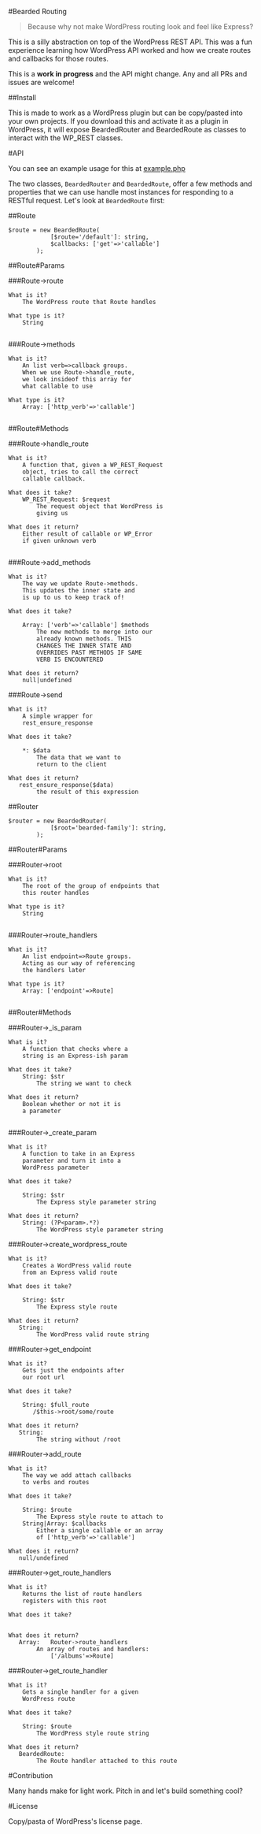#Bearded Routing

> Because why not make WordPress routing look and feel like Express?

This is a silly abstraction on top of the WordPress REST API. This was a fun experience learning how WordPress API worked and how we create routes and callbacks for those routes.

This is a **work in progress** and the API might change. Any and all PRs and issues are welcome!

##Install

This is made to work as a WordPress plugin but can be copy/pasted into your own projects. If you download this and activate it as a plugin in WordPress, it will expose BeardedRouter and BeardedRoute as classes to interact with the WP_REST classes. 


#API

You can see an example usage for this at [example.php](./example.php)

The two classes, `BeardedRouter` and `BeardedRoute`, offer a few methods and properties that we can use handle most instances for responding to a RESTful request. Let's look at `BeardedRoute` first:

##Route

```
$route = new BeardedRoute(
            [$route='/default']: string, 
            $callbacks: ['get'=>'callable']
        );
```

##Route#Params

###Route->route
```
What is it?
    The WordPress route that Route handles
    
What type is it?
    String
    
```

###Route->methods
```
What is it?
    An list verb=>callback groups. 
    When we use Route->handle_route,
    we look insideof this array for
    what callable to use
    
What type is it?
    Array: ['http_verb'=>'callable']
    
```

##Route#Methods

###Route->handle_route
```
What is it?
    A function that, given a WP_REST_Request
    object, tries to call the correct
    callable callback.
    
What does it take?
    WP_REST_Request: $request
        The request object that WordPress is
        giving us
 
What does it return?
    Either result of callable or WP_Error
    if given unknown verb
    
```

###Route->add_methods
```
What is it?
    The way we update Route->methods. 
    This updates the inner state and
    is up to us to keep track of!
    
What does it take?

    Array: ['verb'=>'callable'] $methods
        The new methods to merge into our
        already known methods. THIS
        CHANGES THE INNER STATE AND 
        OVERRIDES PAST METHODS IF SAME
        VERB IS ENCOUNTERED
    
What does it return?
    null|undefined
```

###Route->send
```
What is it?
    A simple wrapper for 
    rest_ensure_response
    
What does it take?

    *: $data
        The data that we want to 
        return to the client
    
What does it return?
   rest_ensure_response($data)
        the result of this expression
```

##Router

```
$router = new BeardedRouter(
            [$root='bearded-family']: string, 
        );
```

##Router#Params

###Router->root
```
What is it?
    The root of the group of endpoints that
    this router handles
    
What type is it?
    String
    
```

###Router->route_handlers
```
What is it?
    An list endpoint=>Route groups. 
    Acting as our way of referencing
    the handlers later
    
What type is it?
    Array: ['endpoint'=>Route]
    
```

##Router#Methods

###Router->_is_param
```
What is it?
    A function that checks where a
    string is an Express-ish param
    
What does it take?
    String: $str
        The string we want to check
 
What does it return?
    Boolean whether or not it is
    a parameter
    
```

###Router->_create_param
```
What is it?
    A function to take in an Express
    parameter and turn it into a
    WordPress parameter
    
What does it take?

    String: $str
        The Express style parameter string
    
What does it return?
    String: (?P<param>.*?)
        The WordPress style parameter string            
```

###Router->create_wordpress_route
```
What is it?
    Creates a WordPress valid route 
    from an Express valid route
    
What does it take?

    String: $str
        The Express style route
    
What does it return?
   String:
        The WordPress valid route string
```

###Router->get_endpoint
```
What is it?
    Gets just the endpoints after
    our root url
    
What does it take?

    String: $full_route
       /$this->root/some/route
    
What does it return?
   String:
        The string without /root
```

###Router->add_route
```
What is it?
    The way we add attach callbacks 
    to verbs and routes
    
What does it take?

    String: $route
        The Express style route to attach to
    String|Array: $callbacks
        Either a single callable or an array
        of ['http_verb'=>'callable']
    
What does it return?
   null/undefined
```

###Router->get_route_handlers
```
What is it?
    Returns the list of route handlers
    registers with this root
    
What does it take?

    
What does it return?
   Array:   Router->route_handlers
        An array of routes and handlers:
            ['/albums'=>Route]
```

###Router->get_route_handler
```
What is it?
    Gets a single handler for a given
    WordPress route
    
What does it take?

    String: $route
        The WordPress style route string
    
What does it return?
   BeardedRoute:
        The Route handler attached to this route
```



#Contribution

Many hands make for light work. Pitch in and let's build something cool?

#License

Copy/pasta of WordPress's license page.
